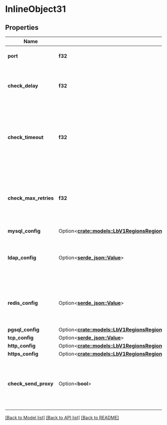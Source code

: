 # InlineObject31

## Properties

Name | Type | Description | Notes
------------ | ------------- | ------------- | -------------
**port** | **f32** | Specify the port used to health check | 
**check_delay** | **f32** | Time between two consecutive health checks (in milliseconds) | 
**check_timeout** | **f32** | Additional check timeout, after the connection has been already established (in milliseconds) | 
**check_max_retries** | **f32** | Number of consecutive unsuccessful health checks, after wich the server will be considered dead | 
**mysql_config** | Option<[**crate::models::LbV1RegionsRegionBackendsBackendIdHealthcheckMysqlConfig**](_lb_v1_regions__region__backends__backend_id__healthcheck_mysql_config.md)> |  | [optional]
**ldap_config** | Option<[**serde_json::Value**](.md)> | The response is analyzed to find an LDAPv3 response message | [optional]
**redis_config** | Option<[**serde_json::Value**](.md)> | The response is analyzed to find the +PONG response message | [optional]
**pgsql_config** | Option<[**crate::models::LbV1RegionsRegionBackendsBackendIdHealthcheckPgsqlConfig**](_lb_v1_regions__region__backends__backend_id__healthcheck_pgsql_config.md)> |  | [optional]
**tcp_config** | Option<[**serde_json::Value**](.md)> |  | [optional]
**http_config** | Option<[**crate::models::LbV1RegionsRegionBackendsBackendIdHealthcheckHttpConfig**](_lb_v1_regions__region__backends__backend_id__healthcheck_http_config.md)> |  | [optional]
**https_config** | Option<[**crate::models::LbV1RegionsRegionBackendsBackendIdHealthcheckHttpConfig**](_lb_v1_regions__region__backends__backend_id__healthcheck_http_config.md)> |  | [optional]
**check_send_proxy** | Option<**bool**> | It defines whether the healthcheck should be done considering the proxy protocol | [optional]

[[Back to Model list]](../README.md#documentation-for-models) [[Back to API list]](../README.md#documentation-for-api-endpoints) [[Back to README]](../README.md)


